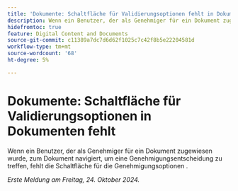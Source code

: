 ```yaml
---
title: 'Dokumente: Schaltfläche für Validierungsoptionen fehlt in Dokumenten'
description: Wenn ein Benutzer, der als Genehmiger für ein Dokument zugewiesen wurde, zum Dokument navigiert, um eine Genehmigungsentscheidung zu treffen, fehlt die Schaltfläche für die Genehmigungsoptionen .
hidefromtoc: true
feature: Digital Content and Documents
source-git-commit: c11389a7dc7d6d62f1025c7c42f8b5e22204581d
workflow-type: tm+mt
source-wordcount: '68'
ht-degree: 5%

---
```


# Dokumente: Schaltfläche für Validierungsoptionen in Dokumenten fehlt

Wenn ein Benutzer, der als Genehmiger für ein Dokument zugewiesen wurde, zum Dokument navigiert, um eine Genehmigungsentscheidung zu treffen, fehlt die Schaltfläche für die Genehmigungsoptionen .

_Erste Meldung am Freitag, 24. Oktober 2024._
